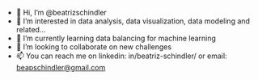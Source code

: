 - 👋 Hi, I’m @beatrizschindler
- 👀 I’m interested in data analysis, data visualization, data modeling and related...
- 🌱 I’m currently learning data balancing for machine learning
- 💞️ I’m looking to collaborate on new challenges
- 📫 You can reach me on linkedin: in/beatriz-schindler/ or email: beapschindler@gmail.com

<!---
beatrizschindler/beatrizschindler is a ✨ special ✨ repository because its `README.md` (this file) appears on your GitHub profile.
You can click the Preview link to take a look at your changes.
--->
